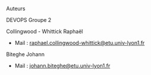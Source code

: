 Auteurs

DEVOPS Groupe 2

Collingwood - Whittick Raphaël
- Mail : raphael.collingwood-whittick@etu.univ-lyon1.fr

Biteghe Johann
- Mail : johann.biteghe@etu.univ-lyon1.fr

